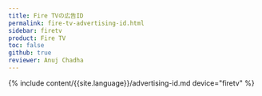```yaml
---
title: Fire TVの広告ID
permalink: fire-tv-advertising-id.html
sidebar: firetv
product: Fire TV
toc: false
github: true
reviewer: Anuj Chadha
---
```


{% include content/{{site.language}}/advertising-id.md device="firetv" %}